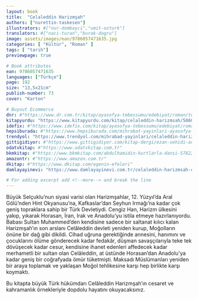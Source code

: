 ```yaml
---
layout: book
title:  "Celaleddin Harizmşah"
authors: ["nurettin-taskesen"]
illustrators: #["nur-dombayci","umit-ozturk"]
translators: #["naci-turan","burak-dogru"]
image: assets/images/ean/9786057471635.jpg
categories: [ "Kültür", "Roman" ]
tags: [ "tarih"]
previewpage: true

# Book attributes
ean: 9786057471635
languages: ["Türkçe"]
page: 192
size: "13,5x21cm"
publish-number: 73
cover: "Karton"

# Buyout Ecommerce
dnr: #"https://www.dr.com.tr/kitap/ayasofya-tebessumu/edebiyat/roman/turkiye-roman/urunno=0001893065001"
kitapyurdu: "https://www.kitapyurdu.com/kitap/celaleddin-harizmsah/586073.html"
idefix: #"https://www.idefix.com/kitap/ayasofya-tebessumu/edebiyat/roman/turkiye-roman/urunno=0001893065001"
hepsiburada: #"https://www.hepsiburada.com/mihrabat-yayinlari-ayasofya-tebessumu-muhsin-ilyas-subasi-mihrabad-yayinlari-p-HBCV00000CTLHZ"
trendyol: "https://www.trendyol.com/mihrabad-yayinlari/celaleddin-harizmsah-nurettin-taskesen-9786057471635-p-122626213"
gittigidiyor: #"https://www.gittigidiyor.com/kitap-dergi/ezan-sehidi-adnan-menderes_pdp_732728793"
odatvkitap: #"https://www.odatvkitap.com.tr"
bkmkitap: #"https://www.bkmkitap.com/abdulhamidin-kurtlarla-dansi-578226"
amazontr: #"https://www.amazon.com.tr"
dkitap: #"https://www.dkitap.com/egenin-efeleri"
damlayayinevi: "https://www.damlayayinevi.com.tr/celaleddin-harizmsah-cengiz-han-in-korkulu-ruyasi"

# For adding excerpt add <!--more--> and break the line
---
```

Büyük Selçuklu’nun siyasi varisi olan Harizmşahlar, 12. Yüzyıl’da Aral Gölü’nden Hint Okyanusu’na, Kafkaslar’dan Seyhun Irmağı’na kadar çok geniş topraklara sahip bir Türk Devletiydi.
Cengiz Han, Harizm ülkesini yakıp, yıkarak Horasan, İran, Irak ve Anadolu’yu istila etmeye hazırlanıyordu.
Babası Sultan Muhammed’den kendisine sadece bir saltanat kılıcı kalan Harizmşah’ın son arslanı Celâleddin devleti yeniden kurup, Moğolların önüne bir dağ gibi dikildi.
Cihad uğruna gerektiğinde annesini, hanımını ve çocuklarını ölüme gönderecek kadar fedakâr, düşman savaşçılarıyla teke tek dövüşecek kadar cesur, kendisine ihanet edenleri affedecek kadar merhametli bir sultan olan Celâleddin, at üstünde Horasan’dan Anadolu’ya kadar geniş bir coğrafyada ömür tüketmişti.
Maksadı Müslümanları yeniden bir araya toplamak ve yaklaşan Moğol tehlikesine karşı hep birlikte karşı koymaktı.

Bu kitapta büyük Türk hükümdarı Celâleddin Harizmşah’ın cesaret ve kahramanlık örnekleriyle dopdolu hayatını okuyacaksınız.
<!--more--> 